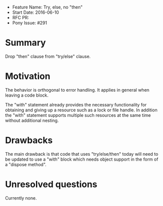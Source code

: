 - Feature Name: Try, else, no "then"
- Start Date: 2016-06-10
- RFC PR:
- Pony Issue: #291

# Summary

Drop "then" clause from "try/else" clause.


# Motivation

The behavior is orthogonal to error handling. It applies in general
when leaving a code block.

The "with" statement already provides the necessary functionality for
obtaining and giving up a resource such as a lock or file handle. In
addition the "with" statement supports multiple such resources at the
same time without additional nesting.


# Drawbacks

The main drawback is that code that uses "try/else/then" today will
need to be updated to use a "with" block which needs object support in
the form of a "dispose method".


# Unresolved questions

Currently none.
